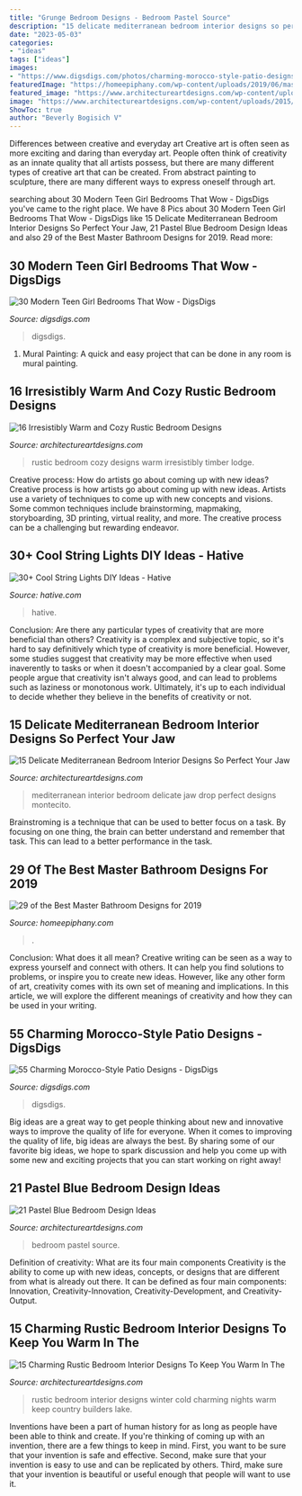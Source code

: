 ```yaml
---
title: "Grunge Bedroom Designs - Bedroom Pastel Source"
description: "15 delicate mediterranean bedroom interior designs so perfect your jaw"
date: "2023-05-03"
categories:
- "ideas"
tags: ["ideas"]
images:
- "https://www.digsdigs.com/photos/charming-morocco-style-patio-designs-57.jpg"
featuredImage: "https://homeepiphany.com/wp-content/uploads/2019/06/master-bathroom-pictures_35.jpg"
featured_image: "https://www.architectureartdesigns.com/wp-content/uploads/2015/01/15-Delicate-Mediterranean-Bedroom-Interior-Designs-So-Perfect-Your-Jaw-Will-Drop-15-630x838.jpg"
image: "https://www.architectureartdesigns.com/wp-content/uploads/2015/05/1618.jpg"
ShowToc: true
author: "Beverly Bogisich V"
---
```



Differences between creative and everyday art
Creative art is often seen as more exciting and daring than everyday art. People often think of creativity as an innate quality that all artists possess, but there are many different types of creative art that can be created. From abstract painting to sculpture, there are many different ways to express oneself through art.

	

		
searching about 30 Modern Teen Girl Bedrooms That Wow - DigsDigs you've came to the right place. We have 8 Pics about 30 Modern Teen Girl Bedrooms That Wow - DigsDigs like 15 Delicate Mediterranean Bedroom Interior Designs So Perfect Your Jaw, 21 Pastel Blue Bedroom Design Ideas and also 29 of the Best Master Bathroom Designs for 2019. Read more:
		
    
## 30 Modern Teen Girl Bedrooms That Wow - DigsDigs

<img loading=lazy src="https://www.digsdigs.com/photos/modern-teeange-girl-bedrooms-that-wow-2.jpg" onerror="this.onerror=null;this.src='https://tse1.mm.bing.net/th?id=OIP.6Mp4As2odWFc2qBDMF91PwHaLH&amp;pid=15.1';" alt="30 Modern Teen Girl Bedrooms That Wow - DigsDigs">

_Source: digsdigs.com_

>digsdigs. 

	

1. Mural Painting: A quick and easy project that can be done in any room is mural painting.

    
## 16 Irresistibly Warm And Cozy Rustic Bedroom Designs

<img loading=lazy src="https://www.architectureartdesigns.com/wp-content/uploads/2014/07/16-Irresistibly-Warm-and-Cozy-Rustic-Bedroom-Designs-14.jpg" onerror="this.onerror=null;this.src='https://tse1.mm.bing.net/th?id=OIP.DdfTVWCIOEW0TPbk3-jYpwHaJ4&amp;pid=15.1';" alt="16 Irresistibly Warm and Cozy Rustic Bedroom Designs">

_Source: architectureartdesigns.com_

>rustic bedroom cozy designs warm irresistibly timber lodge. 

	

Creative process: How do artists go about coming up with new ideas?
Creative process is how artists go about coming up with new ideas. Artists use a variety of techniques to come up with new concepts and visions. Some common techniques include brainstorming, mapmaking, storyboarding, 3D printing, virtual reality, and more. The creative process can be a challenging but rewarding endeavor.

    
## 30+ Cool String Lights DIY Ideas - Hative

<img loading=lazy src="http://hative.com/wp-content/uploads/2015/01/string-lights-diy-ideas/15-string-lights-diy-ideas.jpg" onerror="this.onerror=null;this.src='https://tse3.mm.bing.net/th?id=OIP.8_MbPe9P1zdsin5ir-VOTQHaJ3&amp;pid=15.1';" alt="30+ Cool String Lights DIY Ideas - Hative">

_Source: hative.com_

>hative. 

	

Conclusion: Are there any particular types of creativity that are more beneficial than others?
Creativity is a complex and subjective topic, so it's hard to say definitively which type of creativity is more beneficial. However, some studies suggest that creativity may be more effective when used inaverently to tasks or when it doesn't accompanied by a clear goal. Some people argue that creativity isn't always good, and can lead to problems such as laziness or monotonous work. Ultimately, it's up to each individual to decide whether they believe in the benefits of creativity or not.

    
## 15 Delicate Mediterranean Bedroom Interior Designs So Perfect Your Jaw

<img loading=lazy src="https://www.architectureartdesigns.com/wp-content/uploads/2015/01/15-Delicate-Mediterranean-Bedroom-Interior-Designs-So-Perfect-Your-Jaw-Will-Drop-15-630x838.jpg" onerror="this.onerror=null;this.src='https://tse1.mm.bing.net/th?id=OIP.ThcuMq_aUhrTrxNnLrWcAwHaJ2&amp;pid=15.1';" alt="15 Delicate Mediterranean Bedroom Interior Designs So Perfect Your Jaw">

_Source: architectureartdesigns.com_

>mediterranean interior bedroom delicate jaw drop perfect designs montecito. 

	

Brainstroming is a technique that can be used to better focus on a task. By focusing on one thing, the brain can better understand and remember that task. This can lead to a better performance in the task.

    
## 29 Of The Best Master Bathroom Designs For 2019

<img loading=lazy src="https://homeepiphany.com/wp-content/uploads/2019/06/master-bathroom-pictures_35.jpg" onerror="this.onerror=null;this.src='https://tse3.mm.bing.net/th?id=OIP.BVRGuUj4PPbEau4x6llGIwHaLF&amp;pid=15.1';" alt="29 of the Best Master Bathroom Designs for 2019">

_Source: homeepiphany.com_

>. 

	

Conclusion: What does it all mean?
Creative writing can be seen as a way to express yourself and connect with others. It can help you find solutions to problems, or inspire you to create new ideas. However, like any other form of art, creativity comes with its own set of meaning and implications. In this article, we will explore the different meanings of creativity and how they can be used in your writing.

    
## 55 Charming Morocco-Style Patio Designs - DigsDigs

<img loading=lazy src="https://www.digsdigs.com/photos/charming-morocco-style-patio-designs-57.jpg" onerror="this.onerror=null;this.src='https://tse4.mm.bing.net/th?id=OIP.8iqpeKJepbuKwTmw7wz2IgAAAA&amp;pid=15.1';" alt="55 Charming Morocco-Style Patio Designs - DigsDigs">

_Source: digsdigs.com_

>digsdigs. 

	

Big ideas are a great way to get people thinking about new and innovative ways to improve the quality of life for everyone. When it comes to improving the quality of life, big ideas are always the best. By sharing some of our favorite big ideas, we hope to spark discussion and help you come up with some new and exciting projects that you can start working on right away!

    
## 21 Pastel Blue Bedroom Design Ideas

<img loading=lazy src="https://www.architectureartdesigns.com/wp-content/uploads/2015/05/1618.jpg" onerror="this.onerror=null;this.src='https://tse2.mm.bing.net/th?id=OIP.uGAdMGII2kQ-jM7EueSGQgHaJ3&amp;pid=15.1';" alt="21 Pastel Blue Bedroom Design Ideas">

_Source: architectureartdesigns.com_

>bedroom pastel source. 

	

Definition of creativity: What are its four main components
Creativity is the ability to come up with new ideas, concepts, or designs that are different from what is already out there. It can be defined as four main components: Innovation, Creativity-Innovation, Creativity-Development, and Creativity-Output.

    
## 15 Charming Rustic Bedroom Interior Designs To Keep You Warm In The

<img loading=lazy src="https://www.architectureartdesigns.com/wp-content/uploads/2014/12/15-Charming-Rustic-Bedroom-Interior-Designs-To-Keep-You-Warm-In-The-Cold-Winter-Nights-266-630x962.jpg" onerror="this.onerror=null;this.src='https://tse4.mm.bing.net/th?id=OIP.8Q7QCsshXFYzPrGB1_57FQHaLT&amp;pid=15.1';" alt="15 Charming Rustic Bedroom Interior Designs To Keep You Warm In The">

_Source: architectureartdesigns.com_

>rustic bedroom interior designs winter cold charming nights warm keep country builders lake. 

	

Inventions have been a part of human history for as long as people have been able to think and create. If you're thinking of coming up with an invention, there are a few things to keep in mind. First, you want to be sure that your invention is safe and effective. Second, make sure that your invention is easy to use and can be replicated by others. Third, make sure that your invention is beautiful or useful enough that people will want to use it.

